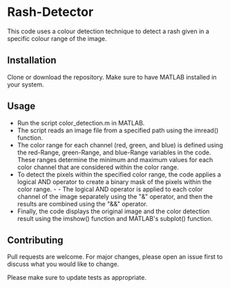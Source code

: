 # Rash-Detector

This code uses a colour detection technique to detect a rash given in a specific colour range of the image.

## Installation

Clone or download the repository.
Make sure to have MATLAB installed in your system.

## Usage
- Run the script color_detection.m in MATLAB.
- The script reads an image file from a specified path using the imread() function.
- The color range for each channel (red, green, and blue) is defined using the red-Range, green-Range, and blue-Range variables in the code. These ranges determine the minimum and maximum values for each color channel that are considered within the color range.
- To detect the pixels within the specified color range, the code applies a logical AND operator to create a binary mask of the pixels within the color range. - - The logical AND operator is applied to each color channel of the image separately using the "&" operator, and then the results are combined using the "&&" operator.
- Finally, the code displays the original image and the color detection result using the imshow() function and MATLAB's subplot() function.

## Contributing
Pull requests are welcome. For major changes, please open an issue first to discuss what you would like to change.

Please make sure to update tests as appropriate.
